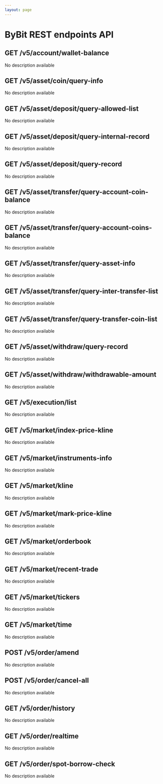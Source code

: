 ```yaml
---
layout: page
---
```


# ByBit REST endpoints API

<GlobalAuth />

## GET /v5/account/wallet-balance
No description available

<InteractiveByBitRESTendpointsAPIEndpoint1 />

## GET /v5/asset/coin/query-info
No description available

<InteractiveByBitRESTendpointsAPIEndpoint2 />

## GET /v5/asset/deposit/query-allowed-list
No description available

<InteractiveByBitRESTendpointsAPIEndpoint3 />

## GET /v5/asset/deposit/query-internal-record
No description available

<InteractiveByBitRESTendpointsAPIEndpoint4 />

## GET /v5/asset/deposit/query-record
No description available

<InteractiveByBitRESTendpointsAPIEndpoint5 />

## GET /v5/asset/transfer/query-account-coin-balance
No description available

<InteractiveByBitRESTendpointsAPIEndpoint6 />

## GET /v5/asset/transfer/query-account-coins-balance
No description available

<InteractiveByBitRESTendpointsAPIEndpoint7 />

## GET /v5/asset/transfer/query-asset-info
No description available

<InteractiveByBitRESTendpointsAPIEndpoint8 />

## GET /v5/asset/transfer/query-inter-transfer-list
No description available

<InteractiveByBitRESTendpointsAPIEndpoint9 />

## GET /v5/asset/transfer/query-transfer-coin-list
No description available

<InteractiveByBitRESTendpointsAPIEndpoint10 />

## GET /v5/asset/withdraw/query-record
No description available

<InteractiveByBitRESTendpointsAPIEndpoint11 />

## GET /v5/asset/withdraw/withdrawable-amount
No description available

<InteractiveByBitRESTendpointsAPIEndpoint12 />

## GET /v5/execution/list
No description available

<InteractiveByBitRESTendpointsAPIEndpoint13 />

## GET /v5/market/index-price-kline
No description available

<InteractiveByBitRESTendpointsAPIEndpoint14 />

## GET /v5/market/instruments-info
No description available

<InteractiveByBitRESTendpointsAPIEndpoint15 />

## GET /v5/market/kline
No description available

<InteractiveByBitRESTendpointsAPIEndpoint16 />

## GET /v5/market/mark-price-kline
No description available

<InteractiveByBitRESTendpointsAPIEndpoint17 />

## GET /v5/market/orderbook
No description available

<InteractiveByBitRESTendpointsAPIEndpoint18 />

## GET /v5/market/recent-trade
No description available

<InteractiveByBitRESTendpointsAPIEndpoint19 />

## GET /v5/market/tickers
No description available

<InteractiveByBitRESTendpointsAPIEndpoint20 />

## GET /v5/market/time
No description available

<InteractiveByBitRESTendpointsAPIEndpoint21 />

## POST /v5/order/amend
No description available

<InteractiveByBitRESTendpointsAPIEndpoint22 />

## POST /v5/order/cancel-all
No description available

<InteractiveByBitRESTendpointsAPIEndpoint23 />

## GET /v5/order/history
No description available

<InteractiveByBitRESTendpointsAPIEndpoint24 />

## GET /v5/order/realtime
No description available

<InteractiveByBitRESTendpointsAPIEndpoint25 />

## GET /v5/order/spot-borrow-check
No description available

<InteractiveByBitRESTendpointsAPIEndpoint26 />

<script setup>
import InteractiveByBitRESTendpointsAPIEndpoint1 from '../.vitepress/theme/components/InteractiveByBitRESTendpointsAPIEndpoint1.vue'
import InteractiveByBitRESTendpointsAPIEndpoint2 from '../.vitepress/theme/components/InteractiveByBitRESTendpointsAPIEndpoint2.vue'
import InteractiveByBitRESTendpointsAPIEndpoint3 from '../.vitepress/theme/components/InteractiveByBitRESTendpointsAPIEndpoint3.vue'
import InteractiveByBitRESTendpointsAPIEndpoint4 from '../.vitepress/theme/components/InteractiveByBitRESTendpointsAPIEndpoint4.vue'
import InteractiveByBitRESTendpointsAPIEndpoint5 from '../.vitepress/theme/components/InteractiveByBitRESTendpointsAPIEndpoint5.vue'
import InteractiveByBitRESTendpointsAPIEndpoint6 from '../.vitepress/theme/components/InteractiveByBitRESTendpointsAPIEndpoint6.vue'
import InteractiveByBitRESTendpointsAPIEndpoint7 from '../.vitepress/theme/components/InteractiveByBitRESTendpointsAPIEndpoint7.vue'
import InteractiveByBitRESTendpointsAPIEndpoint8 from '../.vitepress/theme/components/InteractiveByBitRESTendpointsAPIEndpoint8.vue'
import InteractiveByBitRESTendpointsAPIEndpoint9 from '../.vitepress/theme/components/InteractiveByBitRESTendpointsAPIEndpoint9.vue'
import InteractiveByBitRESTendpointsAPIEndpoint10 from '../.vitepress/theme/components/InteractiveByBitRESTendpointsAPIEndpoint10.vue'
import InteractiveByBitRESTendpointsAPIEndpoint11 from '../.vitepress/theme/components/InteractiveByBitRESTendpointsAPIEndpoint11.vue'
import InteractiveByBitRESTendpointsAPIEndpoint12 from '../.vitepress/theme/components/InteractiveByBitRESTendpointsAPIEndpoint12.vue'
import InteractiveByBitRESTendpointsAPIEndpoint13 from '../.vitepress/theme/components/InteractiveByBitRESTendpointsAPIEndpoint13.vue'
import InteractiveByBitRESTendpointsAPIEndpoint14 from '../.vitepress/theme/components/InteractiveByBitRESTendpointsAPIEndpoint14.vue'
import InteractiveByBitRESTendpointsAPIEndpoint15 from '../.vitepress/theme/components/InteractiveByBitRESTendpointsAPIEndpoint15.vue'
import InteractiveByBitRESTendpointsAPIEndpoint16 from '../.vitepress/theme/components/InteractiveByBitRESTendpointsAPIEndpoint16.vue'
import InteractiveByBitRESTendpointsAPIEndpoint17 from '../.vitepress/theme/components/InteractiveByBitRESTendpointsAPIEndpoint17.vue'
import InteractiveByBitRESTendpointsAPIEndpoint18 from '../.vitepress/theme/components/InteractiveByBitRESTendpointsAPIEndpoint18.vue'
import InteractiveByBitRESTendpointsAPIEndpoint19 from '../.vitepress/theme/components/InteractiveByBitRESTendpointsAPIEndpoint19.vue'
import InteractiveByBitRESTendpointsAPIEndpoint20 from '../.vitepress/theme/components/InteractiveByBitRESTendpointsAPIEndpoint20.vue'
import InteractiveByBitRESTendpointsAPIEndpoint21 from '../.vitepress/theme/components/InteractiveByBitRESTendpointsAPIEndpoint21.vue'
import InteractiveByBitRESTendpointsAPIEndpoint22 from '../.vitepress/theme/components/InteractiveByBitRESTendpointsAPIEndpoint22.vue'
import InteractiveByBitRESTendpointsAPIEndpoint23 from '../.vitepress/theme/components/InteractiveByBitRESTendpointsAPIEndpoint23.vue'
import InteractiveByBitRESTendpointsAPIEndpoint24 from '../.vitepress/theme/components/InteractiveByBitRESTendpointsAPIEndpoint24.vue'
import InteractiveByBitRESTendpointsAPIEndpoint25 from '../.vitepress/theme/components/InteractiveByBitRESTendpointsAPIEndpoint25.vue'
import InteractiveByBitRESTendpointsAPIEndpoint26 from '../.vitepress/theme/components/InteractiveByBitRESTendpointsAPIEndpoint26.vue'
import GlobalAuth from '../.vitepress/theme/components/GlobalAuth.vue'
import SimpleOutline from '../.vitepress/theme/components/SimpleOutline.vue'
</script>

<SimpleOutline :items="[
  { text: 'GET /v5/account/wallet-balance', anchor: '#get-v5accountwalletbalance' },
  { text: 'GET /v5/asset/coin/query-info', anchor: '#get-v5assetcoinqueryinfo' },
  { text: 'GET /v5/asset/deposit/query-allowed-list', anchor: '#get-v5assetdepositqueryallowedlist' },
  { text: 'GET /v5/asset/deposit/query-internal-record', anchor: '#get-v5assetdepositqueryinternalrecord' },
  { text: 'GET /v5/asset/deposit/query-record', anchor: '#get-v5assetdepositqueryrecord' },
  { text: 'GET /v5/asset/transfer/query-account-coin-balance', anchor: '#get-v5assettransferqueryaccountcoinbalance' },
  { text: 'GET /v5/asset/transfer/query-account-coins-balance', anchor: '#get-v5assettransferqueryaccountcoinsbalance' },
  { text: 'GET /v5/asset/transfer/query-asset-info', anchor: '#get-v5assettransferqueryassetinfo' },
  { text: 'GET /v5/asset/transfer/query-inter-transfer-list', anchor: '#get-v5assettransferqueryintertransferlist' },
  { text: 'GET /v5/asset/transfer/query-transfer-coin-list', anchor: '#get-v5assettransferquerytransfercoinlist' },
  { text: 'GET /v5/asset/withdraw/query-record', anchor: '#get-v5assetwithdrawqueryrecord' },
  { text: 'GET /v5/asset/withdraw/withdrawable-amount', anchor: '#get-v5assetwithdrawwithdrawableamount' },
  { text: 'GET /v5/execution/list', anchor: '#get-v5executionlist' },
  { text: 'GET /v5/market/index-price-kline', anchor: '#get-v5marketindexpricekline' },
  { text: 'GET /v5/market/instruments-info', anchor: '#get-v5marketinstrumentsinfo' },
  { text: 'GET /v5/market/kline', anchor: '#get-v5marketkline' },
  { text: 'GET /v5/market/mark-price-kline', anchor: '#get-v5marketmarkpricekline' },
  { text: 'GET /v5/market/orderbook', anchor: '#get-v5marketorderbook' },
  { text: 'GET /v5/market/recent-trade', anchor: '#get-v5marketrecenttrade' },
  { text: 'GET /v5/market/tickers', anchor: '#get-v5markettickers' },
  { text: 'GET /v5/market/time', anchor: '#get-v5markettime' },
  { text: 'POST /v5/order/amend', anchor: '#post-v5orderamend' },
  { text: 'POST /v5/order/cancel-all', anchor: '#post-v5ordercancelall' },
  { text: 'GET /v5/order/history', anchor: '#get-v5orderhistory' },
  { text: 'GET /v5/order/realtime', anchor: '#get-v5orderrealtime' },
  { text: 'GET /v5/order/spot-borrow-check', anchor: '#get-v5orderspotborrowcheck' }
]" />
